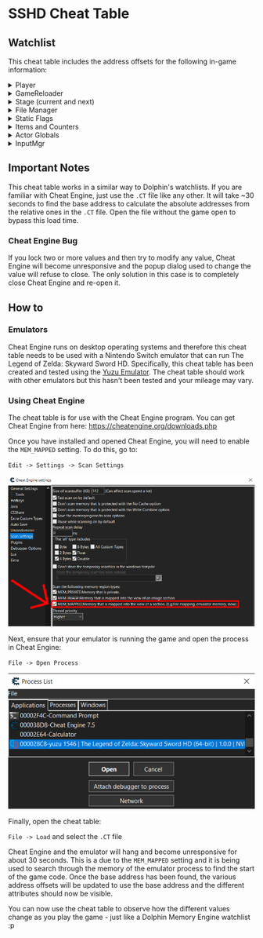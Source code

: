 # SSHD Cheat Table

## Watchlist

This cheat table includes the address offsets for the following in-game
information:
<details>
<summary>Player</summary>
<blockquote>

* Stamina
* Position
* Angle
* Forward Speed
* Velocity
* Several misc attributes

</blockquote>
</details>

<details>
<summary>GameReloader</summary>
<blockquote>

* Trigger Reload
* Speed after Reload
* Stamina after Reload
* Item to use after Reload
* Beedle Shop Spawn State
* Action Index
* Area Type
* Is Reloading
* Prevent Set Spawn Info
* Countdown after Spawn

</blockquote>
</details>

<details>
<summary>Stage (current and next)</summary>
<blockquote>

* Stage
* Layer
* Room
* Entrance
* Night
* Trial
* Transition Type (unused for current)
* Fade Frames

</blockquote>
</details>

<details>
<summary>File Manager</summary>
<blockquote>

  <details>
  <summary>FA offset</summary>
  <blockquote>

  * Player Name
  * Current Health
  * Health Capacity
  * Storyflags
  * Sceneflags
  * Tempflags
  * Zoneflags
  * Itemflags
  * Dungeonflags
  * Enemy Kill Counters
  * Hit by Enemy Counters
  * Skykeep Puzzle
  * Selected B-Wheel Slot
  * Selected Pouch Slot
  * Selected Dowsing Slot

  </blockquote>
  </details>

* FB offset
* Amiibo Position
* Amiibo Stage
* Options
* Camera Speed

</blockquote>
</details>

<details>
<summary>Static Flags</summary>
<blockquote>

* Storyflags
* Sceneflags
* Tempflags
* Zoneflags
* Itemflags
* Dungeonflags
* Tboxflags
* Skipflags
* Enemy Defeat Flags

</blockquote>
</details>

<details>
<summary>Items and Counters</summary>
<blockquote>

  <details>
  <summary>Counters</summary>
  <blockquote>

  * Rupee Counter
  * Bomb Counter
  * Arrow Counter
  * Deku Seed Counter
  * Crystal Counter
  * ET Key Piece Counter

  </blockquote>
  </details>

  <details>
  <summary>B-Wheel Items</summary>
  <blockquote>

  * Bow
  * Iron Bow
  * Sacred Bow
  * Bomb Bag
  * Beetle
  * Hook Beetle
  * Quick Beetle
  * Tough Beetle
  * Slingshot
  * Scattershot
  * Clawshots
  * Whip
  * Gust Bellows

  </blockquote>
  </details>

  <details>
  <summary>Inventory Items</summary>
  <blockquote>

  * Sailcloth
  * Water Dragon's Scale
  * Fireshield Earrings
  * Digging Mitts
  * Mogma Mitts
  * Goddess's Harp
  * Medium Wallet
  * Big Wallet
  * Giant Wallet
  * Tycoon Wallet
  * Adventure Pouch

  </blockquote>
  </details>

  <details>
  <summary>Swords (requires reload)</summary>
  <blockquote>

  * Practice Sword
  * Goddess Sword
  * Goddess Longsword
  * Goddess White Sword
  * Master Sword
  * True Master Sword

  </blockquote>
  </details>

</blockquote>
</details>

<details>
<summary>Actor Globals</summary>
<blockquote>

* dBase::param1
* dAcBase::param2
* dBase::actorid
* dBase::groupType
* dAcBase::subtype
* dAcOBase::infoPtr
* ACTOR_PARAM_POS_PTR
* ACTOR_PARAM_ROT_PTR
* ACTOR_PARAM_SCALE_PTR
* ACTOR_SPAWN_WITH_REF
* ACTOR_STAGE_OBJECT_FLAG
* ACTOR_VIEW_CLIP_INDEX

</blockquote>
</details>

  <details>
  <summary>InputMgr</summary>
  </details>

## Important Notes

This cheat table works in a similar way to Dolphin's watchlists. If you are
familiar with Cheat Engine, just use the `.CT` file like any other. It will
take ~30 seconds to find the base address to calculate the absolute addresses
from the relative ones in the `.CT` file. Open the file without the game open
to bypass this load time.

### Cheat Engine Bug

If you lock two or more values and then try to modify any value, Cheat Engine
will become unresponsive and the popup dialog used to change the value will
refuse to close. The only solution in this case is to completely close Cheat
Engine and re-open it.

## How to

### Emulators

Cheat Engine runs on desktop operating systems and therefore this cheat table
needs to be used with a Nintendo Switch emulator that can run The Legend of
Zelda: Skyward Sword HD. Specifically, this cheat table has been created and
tested using the [Yuzu Emulator](https://yuzu-emu.org/downloads). The cheat
table should work with other emulators but this hasn't been tested and your
mileage may vary.

### Using Cheat Engine

The cheat table is for use with the Cheat Engine program. You can get Cheat
Engine from here: https://cheatengine.org/downloads.php

Once you have installed and opened Cheat Engine, you will need to enable the
`MEM_MAPPED` setting. To do this, go to:

`Edit -> Settings -> Scan Settings`

![The Cheat Engine Settings menu showing the MEM_MAPPED option](https://raw.githubusercontent.com/mint-choc-chip-skyblade/sshd-cheat-table/main/Cheat%20Table/assets/MEM_MAPPED.png)

Next, ensure that your emulator is running the game and open the process in
Cheat Engine:

`File -> Open Process`

![The Cheat Engine Open Process menu with The Legend of Zelda: Skyward Sword HD yuzu process selected](https://raw.githubusercontent.com/mint-choc-chip-skyblade/sshd-cheat-table/main/Cheat%20Table/assets/process-list.png)

Finally, open the cheat table:

`File -> Load` and select the `.CT` file

Cheat Engine and the emulator will hang and become unresponsive for about 30
seconds. This is a due to the `MEM_MAPPED` setting and it is being used to
search through the memory of the emulator process to find the start of the
game code. Once the base address has been found, the various address offsets
will be updated to use the base address and the different attributes should
now be visible.

You can now use the cheat table to observe how the different values change as
you play the game - just like a Dolphin Memory Engine watchlist :p
